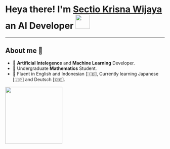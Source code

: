 # Heya there! I'm **[Sectio Krisna Wijaya](https://github.com/SectioKW)** an AI Developer <img width="45" src="https://blog.joypixels.com/content/images/2019/06/waving_hand_sign_1024.gif"> 
---
## About me 🔭

- 🤖 **Artificial Intelegence** and **Machine Learning** Developer.
- 🧮 Undergraduate **Mathematics** Student.
- 💬 Fluent in English and Indonesian [🇮🇩], Currently learning Japanese [🇯🇵] and Deutsch [🇩🇪].


<p align="left">
<a href="https://github.com/SectioKW">
  <img height="180em" src="https://github-readme-stats-eight-theta.vercel.app/api?username=SectioKW&show_icons=true&theme=algolia&include_all_commits=true&count_private=true"/>
  <!--<img height="180em" src="https://github-readme-stats-eight-theta.vercel.app/api/top-langs/?username=SectioKW&layout=compact&langs_count=8&theme=algolia"/>
-->
</a>
</p>
<!--

Here are some ideas to get you started:

- 🔭 I’m currently working on ...
- 🌱 I’m currently learning ...
- 👯 I’m looking to collaborate on ...
- 🤔 I’m looking for help with ...
- 💬 Ask me about ...
- 📫 How to reach me: ...
- 😄 Pronouns: ...
- ⚡ Fun fact: ...
-->
